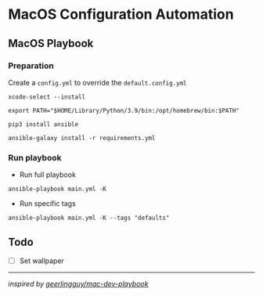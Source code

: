 # MacOS Configuration Automation

## MacOS Playbook

### Preparation

Create a `config.yml` to override the `default.config.yml`

```
xcode-select --install

export PATH="$HOME/Library/Python/3.9/bin:/opt/homebrew/bin:$PATH"

pip3 install ansible

ansible-galaxy install -r requirements.yml
```

### Run playbook

- Run full playbook

```
ansible-playbook main.yml -K
```

- Run specific tags

```
ansible-playbook main.yml -K --tags "defaults"
```

## Todo

- [ ] Set wallpaper

---

_inspired by [geerlingguy/mac-dev-playbook](https://github.com/geerlingguy/mac-dev-playbook/tree/master)_
